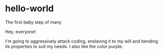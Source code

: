# hello-world
The first baby step of many



Hey, everyone! 

I'm going to aggressively attack coding, enslaving it to my will and bending its properties to suit my needs. 
I also like the color purple.
